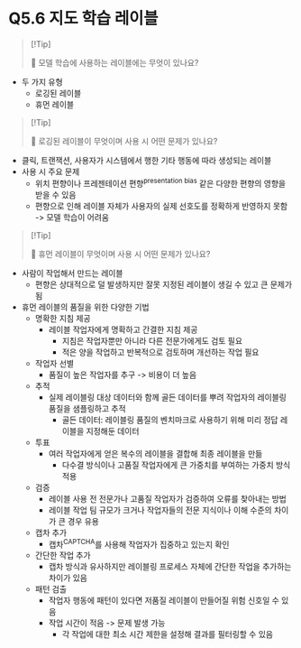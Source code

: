 # Q5.6 지도 학습 레이블

>   [!Tip]
>
>   🙋 모델 학습에 사용하는 레이블에는 무엇이 있나요?

-   두 가지 유형
    -   로깅된 레이블
    -   휴먼 레이블


>   [!Tip]
>
>   🙋 로깅된 레이블이 무엇이며 사용 시 어떤 문제가 있나요?

-   클릭, 트랜잭션, 사용자가 시스템에서 행한 기타 행동에 따라 생성되는 레이블
-   사용 시 주요 문제
    -   위치 편향이나 프레젠테이션 편향<sup>presentation bias</sup> 같은 다양한 편향의 영향을 받을 수 있음
    -   편향으로 인해 레이블 자체가 사용자의 실제 선호도를 정확하게 반영하지 못함 -> 모델 학습이 어려움

>   [!Tip]
>
>   🙋 휴먼 레이블이 무엇이며 사용 시 어떤 문제가 있나요?

-   사람이 작업해서 만드는 레이블
    -   편향은 상대적으로 덜 발생하지만 잘못 지정된 레이블이 생길 수 있고 큰 문제가 됨
-   휴먼 레이블의 품질을 위한 다양한 기법
    -   명확한 지침 제공
        -   레이블 작업자에게 명확하고 간결한 지침 제공
            -   지침은 작업자뿐만 아니라 다른 전문가에게도 검토 필요
            -   적은 양을 작업하고 반복적으로 검토하며 개선하는 작업 필요
    -   작업자 선별
        -   품질이 높은 작업자를 추구 -> 비용이 더 높음
    -   추적
        -   실제 레이블링 대상 데이터와 함께 골든 데이터를 뿌려 작업자의 레이블링 품질을 샘플링하고 추적
            -   골든 데이터: 레이블링 품질의 벤치마크로 사용하기 위해 미리 정답 레이블을 지정해둔 데이터
    -   투표
        -   여러 작업자에게 얻은 복수의 레이블을 결합해 최종 레이블을 만듦
            -   다수결 방식이나 고품질 작업자에게 큰 가중치를 부여하는 가중치 방식 적용
    -   검증
        -   레이블 사용 전 전문가나 고품질 작업자가 검증하여 오류를 찾아내는 방법
        -   레이블 작업 팀 규모가 크거나 작업자들의 전문 지식이나 이해 수준의 차이가 큰 경우 유용
    -   캡차 추가
        -   캡차<sup>CAPTCHA</sup>를 사용해 작업자가 집중하고 있는지 확인
    -   간단한 작업 추가
        -   캡차 방식과 유사하지만 레이블링 프로세스 자체에 간단한 작업을 추가하는 차이가 있음
    -   패턴 검출
        -   작업자 행동에 패턴이 있다면 저품질 레이블이 만들어질 위험 신호일 수 있음
        -   작업 시간이 적음 -> 문제 발생 가능
            -   각 작업에 대한 최소 시간 제한을 설정해 결과를 필터링할 수 있음
